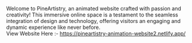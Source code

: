 Welcome to PineArtistry, an animated website crafted with passion and creativity! This immersive online space is a testament to the seamless integration of design and technology, offering visitors an engaging and dynamic experience like never before. <br>
View Website Here :- https://pineartistry-animation-website2.netlify.app/
